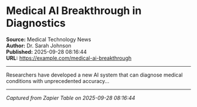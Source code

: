 # Medical AI Breakthrough in Diagnostics

**Source:** Medical Technology News  
**Author:** Dr. Sarah Johnson  
**Published:** 2025-09-28 08:16:44  
**URL:** https://example.com/medical-ai-breakthrough  

---

Researchers have developed a new AI system that can diagnose medical conditions with unprecedented accuracy...

---
*Captured from Zapier Table on 2025-09-28 08:16:44*
